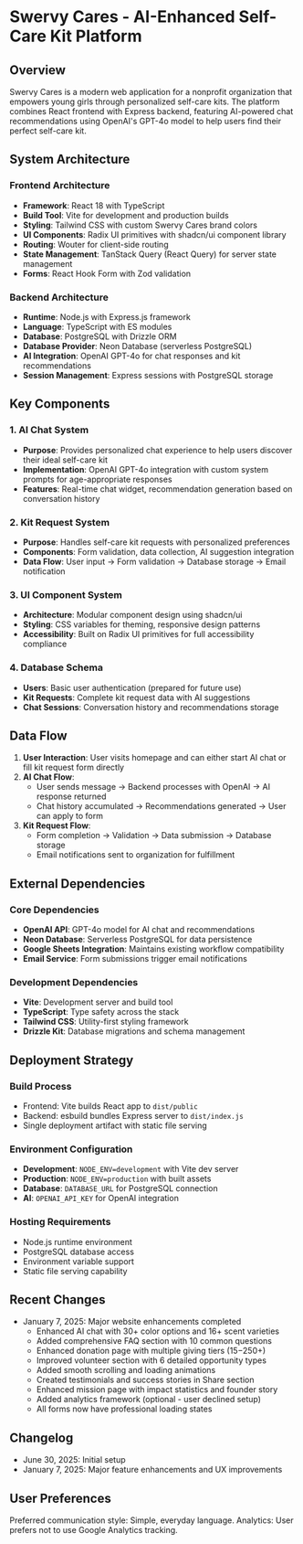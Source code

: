 # Swervy Cares - AI-Enhanced Self-Care Kit Platform

## Overview

Swervy Cares is a modern web application for a nonprofit organization that empowers young girls through personalized self-care kits. The platform combines React frontend with Express backend, featuring AI-powered chat recommendations using OpenAI's GPT-4o model to help users find their perfect self-care kit.

## System Architecture

### Frontend Architecture
- **Framework**: React 18 with TypeScript
- **Build Tool**: Vite for development and production builds
- **Styling**: Tailwind CSS with custom Swervy Cares brand colors
- **UI Components**: Radix UI primitives with shadcn/ui component library
- **Routing**: Wouter for client-side routing
- **State Management**: TanStack Query (React Query) for server state management
- **Forms**: React Hook Form with Zod validation

### Backend Architecture
- **Runtime**: Node.js with Express.js framework
- **Language**: TypeScript with ES modules
- **Database**: PostgreSQL with Drizzle ORM
- **Database Provider**: Neon Database (serverless PostgreSQL)
- **AI Integration**: OpenAI GPT-4o for chat responses and kit recommendations
- **Session Management**: Express sessions with PostgreSQL storage

## Key Components

### 1. AI Chat System
- **Purpose**: Provides personalized chat experience to help users discover their ideal self-care kit
- **Implementation**: OpenAI GPT-4o integration with custom system prompts for age-appropriate responses
- **Features**: Real-time chat widget, recommendation generation based on conversation history

### 2. Kit Request System
- **Purpose**: Handles self-care kit requests with personalized preferences
- **Components**: Form validation, data collection, AI suggestion integration
- **Data Flow**: User input → Form validation → Database storage → Email notification

### 3. UI Component System
- **Architecture**: Modular component design using shadcn/ui
- **Styling**: CSS variables for theming, responsive design patterns
- **Accessibility**: Built on Radix UI primitives for full accessibility compliance

### 4. Database Schema
- **Users**: Basic user authentication (prepared for future use)
- **Kit Requests**: Complete kit request data with AI suggestions
- **Chat Sessions**: Conversation history and recommendations storage

## Data Flow

1. **User Interaction**: User visits homepage and can either start AI chat or fill kit request form directly
2. **AI Chat Flow**: 
   - User sends message → Backend processes with OpenAI → AI response returned
   - Chat history accumulated → Recommendations generated → User can apply to form
3. **Kit Request Flow**:
   - Form completion → Validation → Data submission → Database storage
   - Email notifications sent to organization for fulfillment

## External Dependencies

### Core Dependencies
- **OpenAI API**: GPT-4o model for AI chat and recommendations
- **Neon Database**: Serverless PostgreSQL for data persistence
- **Google Sheets Integration**: Maintains existing workflow compatibility
- **Email Service**: Form submissions trigger email notifications

### Development Dependencies
- **Vite**: Development server and build tool
- **TypeScript**: Type safety across the stack
- **Tailwind CSS**: Utility-first styling framework
- **Drizzle Kit**: Database migrations and schema management

## Deployment Strategy

### Build Process
- Frontend: Vite builds React app to `dist/public`
- Backend: esbuild bundles Express server to `dist/index.js`
- Single deployment artifact with static file serving

### Environment Configuration
- **Development**: `NODE_ENV=development` with Vite dev server
- **Production**: `NODE_ENV=production` with built assets
- **Database**: `DATABASE_URL` for PostgreSQL connection
- **AI**: `OPENAI_API_KEY` for OpenAI integration

### Hosting Requirements
- Node.js runtime environment
- PostgreSQL database access
- Environment variable support
- Static file serving capability

## Recent Changes
- January 7, 2025: Major website enhancements completed
  - Enhanced AI chat with 30+ color options and 16+ scent varieties
  - Added comprehensive FAQ section with 10 common questions
  - Enhanced donation page with multiple giving tiers ($15-$250+)
  - Improved volunteer section with 6 detailed opportunity types
  - Added smooth scrolling and loading animations
  - Created testimonials and success stories in Share section
  - Enhanced mission page with impact statistics and founder story
  - Added analytics framework (optional - user declined setup)
  - All forms now have professional loading states

## Changelog
- June 30, 2025: Initial setup
- January 7, 2025: Major feature enhancements and UX improvements

## User Preferences

Preferred communication style: Simple, everyday language.
Analytics: User prefers not to use Google Analytics tracking.